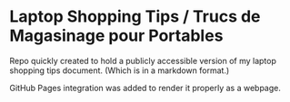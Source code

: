 # Laptop Shopping Tips / Trucs de Magasinage pour Portables

Repo quickly created to hold a publicly accessible version of my laptop shopping tips document. (Which is in a markdown format.)

GitHub Pages integration was added to render it properly as a webpage.
